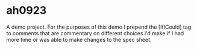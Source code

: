 # ah0923
A demo project.
For the purposes of this demo I prepend the [IfICould] tag to comments that are commentary on different choices i'd make if I had more time
or was able to make changes to the spec sheet.
